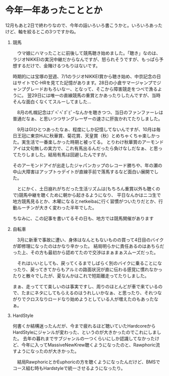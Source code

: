 # 今年一年あったこととか

12月もあと2日で終わりなので、今年の話いろいろ書こうかと。いろいろあったけど、軸を絞るとこの3つですかね。

1. 競馬

    　ウマ娘にハマったことに前後して競馬聴き始めました。「聴き」なのは、ラジオNIKKEIの実況中継だからなんですが、怒られそうですが、もっぱら予想するだけで、金賭けるつもりはないです。

    時期的には宝塚の翌週、7/1のラジオNIKKEI賞から聴き始め、中京記念の日はサイトでC-HRを見てた記憶があります。28日の小倉サマージャンプでジャンプグレードおもろいなー、となって、そこから障害競走をつべで漁るように。
    翌29日には唯一の直線競馬の重賞とかあったりしたんですが、当時そんな面白くなくてスルーしてました...

    　8月の札幌記念はﾌﾟﾍﾟﾍﾟﾎﾟﾋﾟｰなんかを聴きつつ、当日のファンファーレは普通だなぁ、と思いつつサングレーザーの速さに肝抜かれてたりしました。
    
    　9月はGⅠひとつあったなぁ、程度にしか記憶してないんですが、10月は毎日王冠に東京HJに秋華賞、菊花賞、天皇賞（秋）とめちゃくちゃ楽しかった。実生活で一番楽しかった時期と被ってる。
    とりわけ秋華賞のアーモンドアイは文句無しの実力で、これ有馬出るんだったら負けなしだなぁ、と思ってたりしました。結局有馬は回避したんですが。

    そのアーモンドアイが出走したジャパンカップのレコード勝ちや、年の瀬の中山大障害はアップトゥデイトが直線手前で落馬するなど面白い展開でした。

    　とにかく、土日崩れがちだった生活リズムは(もちろん重賞以外も聴くので)競馬中継を聴くために朝から起きるようになり、
    平日なんかはニコ生で地方競馬見るとか、木曜になるとnetkeibaに行く習慣がついたりだとか、行動ルーチンが大きく変わった半年でした。

    ちなみに、この記事を書いてるその日も、地方では競馬開催があります

2. 自転車

    　3月に新車で事故に遭い、身体はなんともないものの買って4日目のバイクが即修理になったのはかなり辛かった。
    結局明らかに責任あるのはあちらだった上、その方も最初から認めてたので交渉はまぁまぁスムーズだった。

    　それはいいとしても、戻ってくるまでしばらく別のバイクに乗ることになったり、戻ってきてからもアルミの路面状況が直に伝わる感覚に慣れなかったりと散々でしたが、夏なんかはこれで短距離走ってたりしました。

    まぁ、走っててて楽しいのは事実ですし、周りのほとんどが車で来ているので、たまにネタにしてもらえるのはうれしいかなぁ、と思ったり、それつながりでクロスなりロードなり始めようとしている人が増えたのもあったなぁ。

3. HardStyle

    何書くか結構迷ったんだが、今まで疲れるほど聴いていたHardcoreからHardStyleにジャンルが変わった、というのが大きかったのでこれにしました。
    去年の暮れまでサブジャンルの一つくらいにしか認識してなかったけど、今年に入ってMassiveNewKrew聴くようになったのと、Rawphoric流すようになったのが大きかった。

    　結局RawphoricとかEuphoricの方を聴くようになったんだけど、BMSでコース組む時もHardstyleで統一させるようになったり。





